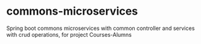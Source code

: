 # commons-microservices
Spring boot commons microservices with common controller and services with crud operations, for project Courses-Alumns

